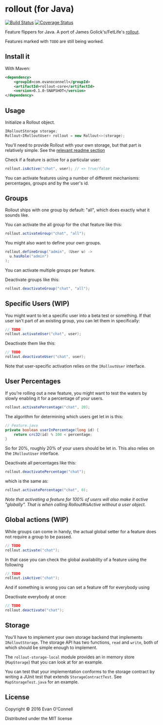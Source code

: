 # rollout (for Java)

[![Build Status](https://secure.travis-ci.org/eoconnell/rollout-java.svg)](http://travis-ci.org/eoconnell/rollout-java)
[![Coverage Status](https://coveralls.io/repos/github/eoconnell/rollout-java/badge.svg?branch=master)](https://coveralls.io/github/eoconnell/rollout-java?branch=master)

Feature flippers for Java. A port of James Golick's/FetLife's [rollout](https://github.com/FetLife/rollout).

Features marked with `TODO` are still being worked.

## Install it

With Maven:

```xml
<dependency>
	<groupId>com.evanoconnell</groupId>
	<artifactId>rollout-core</artifactId>
	<version>0.1.0-SNAPSHOT</version>
</dependency>
```

## Usage

Initialize a Rollout object.

```java
IRolloutStorage storage;
Rollout<IRolloutUser> rollout = new Rollout<>(storage);
```

You'll need to provide Rollout with your own storage, but that part is relatively simple. See the [relevant readme section](https://github.com/eoconnell/rollout-java#storage)

Check if a feature is active for a particular user:

```java
rollout.isActive("chat", user); // => true/false
```

You can activate features using a number of different mechanisms: percentages, groups and by the user's id.

## Groups

Rollout ships with one group by default: "all", which does exactly what it
sounds like.

You can activate the all group for the chat feature like this:

```java
rollout.activateGroup("chat", "all");
```

You might also want to define your own groups.

```java
rollout.defineGroup("admin", (User u) ->
  u.hasRole("admin")
);
```

You can activate multiple groups per feature.

Deactivate groups like this:

```java
rollout.deactivateGroup("chat", "all");
```

## Specific Users (WIP)

You might want to let a specific user into a beta test or something. If that
user isn't part of an existing group, you can let them in specifically:

```java
// TODO
rollout.activateUser("chat", user);
```

Deactivate them like this:

```java
// TODO
rollout.deactivateUser("chat", user);
```

Note that user-specific activation relies on the `IRolloutUser` interface.

## User Percentages

If you're rolling out a new feature, you might want to test the waters by
slowly enabling it for a percentage of your users.

```java
rollout.activatePercentage("chat", 20);
```

The algorithm for determining which users get let in is this:

```java
// Feature.java
private boolean userInPercentage(long id) {
    return crc32(id) % 100 < percentage;
}
```

So for 20%, roughly 20% of your users should be let in. This also relies on the `IRolloutUser` interface.

Deactivate all percentages like this:

```java
rollout.deactivatePercentage("chat");
```

which is the same as:

```java
rollout.activatePercentage("chat", 0);
```

_Note that activating a feature for 100% of users will also make it active
"globally". That is when calling Rollout#isActive without a user object._

## Global actions (WIP)

While groups can come in handy, the actual global setter for a feature does not require a group to be passed.

```java
// TODO
rollout.activate("chat");
```

In that case you can check the global availability of a feature using the following

```java
// TODO
rollout.isActive("chat");
```

And if something is wrong you can set a feature off for everybody using

Deactivate everybody at once:

```java
// TODO
rollout.deactivate("chat");
```

## Storage

You'll have to implement your own storage backend that implements `IRolloutStorage`. The storage API has two functions, `read` and `write`, both of which should be simple enough to implement.

The `rollout-storage-local` module provides an in memory store (`MapStorage`) that you can look at for an example.

You can test that your implementation conforms to the storage contract by writing a JUnit test that extends `StorageContractTest`. See `MapStorageTest.java` for an example.

## License

Copyright © 2016 Evan O'Connell

Distributed under the MIT license
